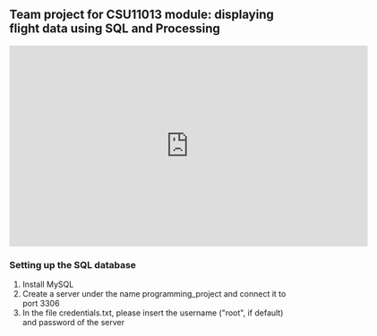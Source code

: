 ## Team project for CSU11013 module: displaying flight data using SQL and Processing
<iframe src="https://tcdud-my.sharepoint.com/personal/collia12_tcd_ie/_layouts/15/embed.aspx?UniqueId=daf8a989-a7ec-4984-839c-302bed56a8ea&embed=%7B%22ust%22%3Atrue%2C%22hv%22%3A%22CopyEmbedCode%22%7D&referrer=StreamWebApp&referrerScenario=EmbedDialog.Create" width="640" height="360" frameborder="0" scrolling="no" allowfullscreen title="final propro vid.mp4"></iframe>

### Setting up the SQL database
1. Install MySQL
2. Create a server under the name programming_project and connect it to port 3306
3. In the file credentials.txt, please insert the username ("root", if default) and password of the server
